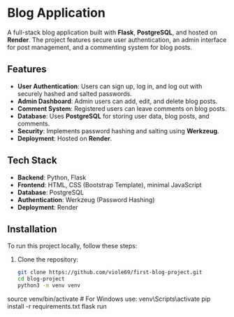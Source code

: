 # Blog Application

A full-stack blog application built with **Flask**, **PostgreSQL**, and hosted on **Render**. The project features secure user authentication, an admin interface for post management, and a commenting system for blog posts.

## Features

- **User Authentication**: Users can sign up, log in, and log out with securely hashed and salted passwords.
- **Admin Dashboard**: Admin users can add, edit, and delete blog posts.
- **Comment System**: Registered users can leave comments on blog posts.
- **Database**: Uses **PostgreSQL** for storing user data, blog posts, and comments.
- **Security**: Implements password hashing and salting using **Werkzeug**.
- **Deployment**: Hosted on **Render**.

## Tech Stack

- **Backend**: Python, Flask
- **Frontend**: HTML, CSS (Bootstrap Template), minimal JavaScript
- **Database**: PostgreSQL
- **Authentication**: Werkzeug (Password Hashing)
- **Deployment**: Render

## Installation

To run this project locally, follow these steps:

1. Clone the repository:
   ```bash
   git clone https://github.com/viole69/first-blog-project.git
   cd blog-project
   python3 -m venv venv
source venv/bin/activate  # For Windows use: venv\Scripts\activate
pip install -r requirements.txt
flask run

